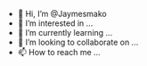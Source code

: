 - 👋 Hi, I’m @Jaymesmako
- 👀 I’m interested in ...
- 🌱 I’m currently learning ...
- 💞️ I’m looking to collaborate on ...
- 📫 How to reach me ...

<!---
Jaymesmako/Jaymesmako is a ✨ special ✨ repository because its `README.md` (this file) appears on your GitHub profile.
You can click the Preview link to take a look at your changes.
--->
